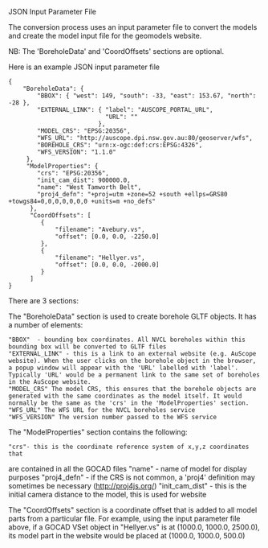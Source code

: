 JSON Input Parameter File

The conversion process uses an input parameter file to convert the models and
create the model input file for the geomodels website.

NB: The 'BoreholeData' and 'CoordOffsets' sections are optional.

Here is an example JSON input parameter file

```
{
    "BoreholeData": {
        "BBOX": { "west": 149, "south": -33, "east": 153.67, "north": -28 },
        "EXTERNAL_LINK": { "label": "AUSCOPE_PORTAL_URL",
                           "URL": ""
                         },
        "MODEL_CRS": "EPSG:20356",
        "WFS_URL": "http://auscope.dpi.nsw.gov.au:80/geoserver/wfs",
        "BOREHOLE_CRS": "urn:x-ogc:def:crs:EPSG:4326",
        "WFS_VERSION": "1.1.0"
     },
     "ModelProperties": {
        "crs": "EPSG:20356",
        "init_cam_dist": 900000.0,
        "name": "West Tamworth Belt", 
        "proj4_defn": "+proj=utm +zone=52 +south +ellps=GRS80 +towgs84=0,0,0,0,0,0,0 +units=m +no_defs"
      },
      "CoordOffsets": [
         {
             "filename": "Avebury.vs",
             "offset": [0.0, 0.0, -2250.0]
         },
         {
             "filename": "Hellyer.vs",
             "offset": [0.0, 0.0, -2000.0]
         }
      ]
}
```

There are 3 sections:

The "BoreholeData" section is used to create borehole GLTF objects. It has a number of elements:

    "BBOX"  - bounding box coordinates. All NVCL boreholes within this bounding box will be converted to GLTF files
    "EXTERNAL_LINK" - this is a link to an external website (e.g. AuScope website). When the user clicks on the borehole object in the browser, a popup window will appear with the 'URL' labelled with 'label'.
    Typically 'URL' would be a permanent link to the same set of boreholes in the AuScope website.
    "MODEL_CRS" The model CRS, this ensures that the borehole objects are generated with the same coordinates as the model itself. It would normally be the same as the 'crs' in the 'ModelProperties' section.
    "WFS_URL" The WFS URL for the NVCL boreholes service
    "WFS_VERSION" The version number passed to the WFS service

The "ModelProperties" section contains the following:

    "crs"- this is the coordinate reference system of x,y,z coordinates that 
are contained in all the GOCAD files
    "name" - name of model for display purposes
    "proj4_defn" - if the CRS is not common, a 'proj4' definition may sometimes be necessary (http://proj4js.org/)
    "init_cam_dist" - this is the initial camera distance to the model, this is
used for website


The "CoordOffsets" section is a coordinate offset that is added to all model parts from a particular file. For example, using the input parameter file above, if a GOCAD VSet object in "Hellyer.vs" is at (1000.0, 1000.0, 2500.0), its model part in the website would be placed at  (1000.0, 1000.0, 500.0)
